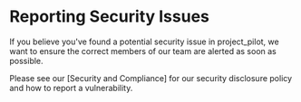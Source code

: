 # Reporting Security Issues

If you believe you've found a potential security issue in project_pilot, we want to ensure the correct members of our team are alerted as soon as possible.

Please see our [Security and Compliance] for our security disclosure policy and how to report a vulnerability.
